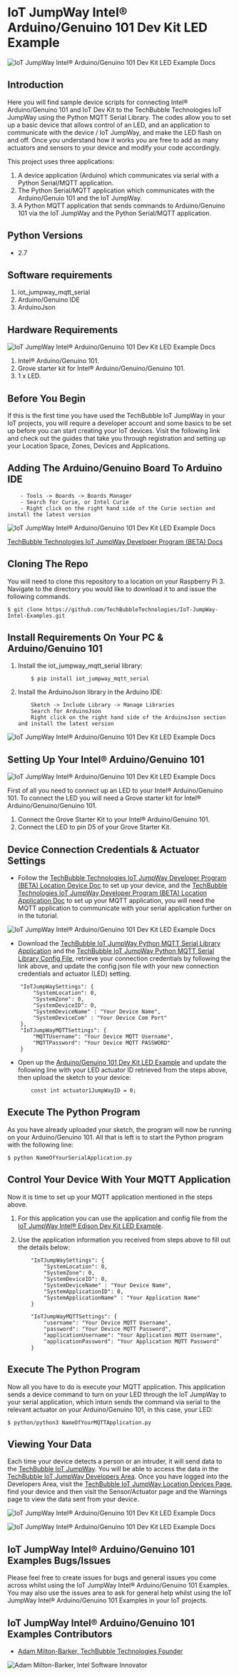 # IoT JumpWay Intel® Arduino/Genuino 101 Dev Kit LED Example

![IoT JumpWay Intel® Arduino/Genuino 101 Dev Kit LED Example Docs](../../images/main/IoT-Jumpway.jpg)  

## Introduction

Here you will find sample device scripts for connecting Intel® Arduino/Genuino 101 and IoT Dev Kit to the TechBubble Technologies IoT JumpWay using the Python MQTT Serial Library. The codes allow you to set up a basic device that allows control of an LED, and an application to communicate with the device / IoT JumpWay, and make the LED flash on and off. Once you understand how it works you are free to add as many actuators and sensors to your device and modify your code accordingly.

This project uses three applications:

1. A device application (Arduino) which communicates via serial with a Python Serial/MQTT application.
2. The Python Serial/MQTT application which communicates with the Arduino/Genuio 101 and the IoT JumpWay.
3. A Python MQTT application that sends commands to Arduino/Genuino 101 via the IoT JumpWay and the Python Serial/MQTT application.

## Python Versions

- 2.7

## Software requirements

1. iot_jumpway_mqtt_serial
2. Arduino/Genuino IDE
2. ArduinoJson

## Hardware Requirements

![IoT JumpWay Intel® Arduino/Genuino 101 Dev Kit LED Example Docs](../../images/Dev-Kit-LED/Arduino-101-Hardware.jpg)

1. Intel® Arduino/Genuino 101.
2. Grove starter kit for Intel® Arduino/Genuino/Genuino 101.
3. 1 x LED.

## Before You Begin

If this is the first time you have used the TechBubble IoT JumpWay in your IoT projects, you will require a developer account and some basics to be set up before you can start creating your IoT devices. Visit the following link and check out the guides that take you through registration and setting up your Location Space, Zones, Devices and Applications.


## Adding The Arduino/Genuino Board To Arduino IDE

        - Tools -> Boards -> Boards Manager
        - Search for Curie, or Intel Curie
        - Right click on the right hand side of the Curie section and install the latest version

![IoT JumpWay Intel® Arduino/Genuino 101 Dev Kit LED Example Docs](../../images/Docs/Curie.jpg)

[TechBubble Technologies IoT JumpWay Developer Program (BETA) Docs](https://github.com/TechBubbleTechnologies/IoT-JumpWay-Docs/ "TechBubble Technologies IoT JumpWay Developer Program (BETA) Docs")

## Cloning The Repo

You will need to clone this repository to a location on your Raspberry Pi 3. Navigate to the directory you would like to download it to and issue the following commands.

    $ git clone https://github.com/TechBubbleTechnologies/IoT-JumpWay-Intel-Examples.git

## Install Requirements On Your PC & Arduino/Genuino 101

1. Install the iot_jumpway_mqtt_serial library:

    ```
        $ pip install iot_jumpway_mqtt_serial
    ```

2. Install the ArduinoJson library in the Arduino IDE:

    ```
        Sketch -> Include Library -> Manage Libraries
        Search for ArduinoJson
        Right click on the right hand side of the ArduinoJson section and install the latest version
    ```

![IoT JumpWay Intel® Arduino/Genuino 101 Dev Kit LED Example Docs](../../images/Docs/ArduinoJson.jpg)

## Setting Up Your Intel® Arduino/Genuino 101

![IoT JumpWay Intel® Arduino/Genuino 101 Dev Kit LED Example Docs](../../images/Dev-Kit-LED/Arduino-101-Setup.jpg)

First of all you need to connect up an LED to your Intel® Arduino/Genuino 101. To connect the LED you will need a Grove starter kit for Intel® Arduino/Genuino/Genuino 101. 

1. Connect the Grove Starter Kit to your Intel® Arduino/Genuino 101.
2. Connect the LED to pin D5 of your Grove Starter Kit.

## Device Connection Credentials & Actuator Settings

- Follow the [TechBubble Technologies IoT JumpWay Developer Program (BETA) Location Device Doc](https://github.com/TechBubbleTechnologies/IoT-JumpWay-Docs/blob/master/4-Location-Devices.md "TechBubble Technologies IoT JumpWay Developer Program (BETA) Location Device Doc") to set up your device, and the [TechBubble Technologies IoT JumpWay Developer Program (BETA) Location Application Doc](https://github.com/TechBubbleTechnologies/IoT-JumpWay-Docs/blob/master/5-Location-Applications.md "TechBubble Technologies IoT JumpWay Developer Program (BETA) Location Application Doc") to set up your MQTT application, you will need the MQTT application to communicate with your serial application further on in the tutorial. 

![IoT JumpWay  Intel® Arduino/Genuino 101 Dev Kit LED Example Docs](../../images/Dev-Kit-LED/Device-Creation.png)  

- Download the [TechBubble IoT JumpWay Python MQTT Serial Library Application](https://github.com/TechBubbleTechnologies/IoT-JumpWay-Python-MQTT-Serial-Client/blob/master/application.py "TechBubble IoT JumpWay Python MQTT Serial Library Application") and the [TechBubble IoT JumpWay Python MQTT Serial Library Config File](https://github.com/TechBubbleTechnologies/IoT-JumpWay-Python-MQTT-Serial-Client/blob/master/config.json "TechBubble IoT JumpWay Python MQTT Serial Library Config File"), retrieve your connection credentials by following the link above, and update the config.json file with your new connection  credentials and actuator (LED) setting.

```
	"IoTJumpWaySettings": {
        "SystemLocation": 0,
        "SystemZone": 0,
        "SystemDeviceID": 0,
        "SystemDeviceName" : "Your Device Name",
        "SystemDeviceCom" : "Your Device Com Port"
    },
	"IoTJumpWayMQTTSettings": {
        "MQTTUsername": "Your Device MQTT Username",
        "MQTTPassword": "Your Device MQTT PASSWORD"
    }
```

- Open up the [Arduino/Genuino 101 Dev Kit LED Example](https://github.com/TechBubbleTechnologies/IoT-JumpWay-Intel-Examples/blob/master/Intel-Arduino-101/Dev-Kit-LED/Dev-Kit-LED.ino "Arduino/Genuino 101 Dev Kit LED Example") and update the following line with your LED actuator ID retrieved from the steps above, then upload the sketch to your device:

    ```
        const int actuator1JumpWayID = 0;
    ```

## Execute The Python Program

As you have already uploaded your sketch, the program will now be running on your Arduino/Genuino 101. All that is left is to start the Python program with the following line:

    $ python NameOfYourSerialApplication.py 

## Control Your Device With Your MQTT Application

Now it is time to set up your MQTT application mentioned in the steps above.

1. For this application you can use the application and config file from the [IoT JumpWay Intel® Edison Dev Kit LED Example](https://github.com/TechBubbleTechnologies/IoT-JumpWay-Intel-Examples/tree/master/Intel-Edison/Dev-Kit-LED/Python "IoT JumpWay Intel® Edison Dev Kit LED Example").

2. Use the application information you received from steps above to fill out the details below:

    ```
        "IoTJumpWaySettings": {
            "SystemLocation": 0,
            "SystemZone": 0,
            "SystemDeviceID": 0,
            "SystemDeviceName" : "Your Device Name",
            "SystemApplicationID": 0,
            "SystemApplicationName" : "Your Application Name"
        }
    ```

    ```
        "IoTJumpWayMQTTSettings": {
            "username": "Your Device MQTT Username",
            "password": "Your Device MQTT Password",
            "applicationUsername": "Your Application MQTT Username",
            "applicationPassword": "Your Application MQTT Password"
        }
    ```

## Execute The Python Program

Now all you have to do is execute your MQTT application. This application sends a device command to turn on your LED through the IoT JumpWay to your serial application, which inturn sends the command via serial to the relevant actuator on your Arduino/Genuino 101, in this case, your LED:

    $ python/python3 NameOfYourMQTTApplication.py

## Viewing Your Data  

Each time your device detects a person or an intruder, it will send data to the [TechBubble IoT JumpWay](https://iot.techbubbletechnologies.com/ "TechBubble IoT JumpWay"). You will be able to access the data in the [TechBubble IoT JumpWay Developers Area](https://iot.techbubbletechnologies.com/developers/dashboard/ "TechBubble IoT JumpWay Developers Area"). Once you have logged into the Developers Area, visit the [TechBubble IoT JumpWay Location Devices Page](https://iot.techbubbletechnologies.com/developers/location-devices "Location Devices page"), find your device and then visit the Sensor/Actuator page and the Warnings page to view the data sent from your device.

![IoT JumpWay  Intel® Arduino/Genuino 101 Dev Kit LED Example Docs](../../images/Dev-Kit-LED/SensorData.png)

![IoT JumpWay  Intel® Arduino/Genuino 101 Dev Kit LED Example Docs](../../images/Dev-Kit-LED/WarningData.png)

## IoT JumpWay Intel® Arduino/Genuino 101 Examples Bugs/Issues

Please feel free to create issues for bugs and general issues you come across whilst using the IoT JumpWay Intel® Arduino/Genuino 101 Examples. You may also use the issues area to ask for general help whilst using the IoT JumpWay Intel® Arduino/Genuino 101 Examples in your IoT projects.

## IoT JumpWay Intel® Arduino/Genuino 101 Examples Contributors

- [Adam Milton-Barker, TechBubble Technologies Founder](https://github.com/AdamMiltonBarker "Adam Milton-Barker, TechBubble Technologies Founder")

![Adam Milton-Barker,  Intel Software Innovator](../../images/main/Intel-Software-Innovator.jpg)  